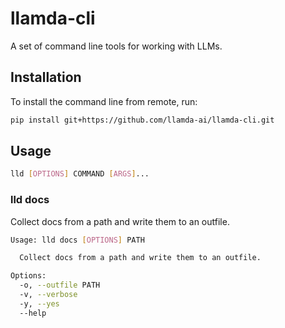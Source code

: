# llamda-cli

A set of command line tools for working with LLMs.

## Installation

To install the command line from remote, run:

```bash
pip install git+https://github.com/llamda-ai/llamda-cli.git
```

## Usage

```bash
lld [OPTIONS] COMMAND [ARGS]...
```

### lld docs

Collect docs from a path and write them to an outfile.

```bash
Usage: lld docs [OPTIONS] PATH

  Collect docs from a path and write them to an outfile.

Options:
  -o, --outfile PATH
  -v, --verbose
  -y, --yes
  --help
```